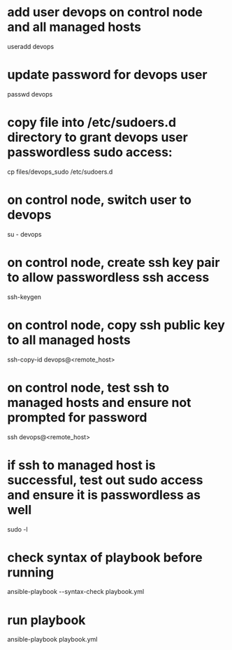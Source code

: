 # add user devops on control node and all managed hosts
useradd devops

# update password for devops user
passwd devops

# copy file into /etc/sudoers.d directory to grant devops user passwordless sudo access:
cp files/devops_sudo /etc/sudoers.d

# on control node, switch user to devops
su - devops

# on control node, create ssh key pair to allow passwordless ssh access
ssh-keygen

# on control node, copy ssh public key to all managed hosts
ssh-copy-id devops@<remote_host>

# on control node, test ssh to managed hosts and ensure not prompted for password
ssh devops@<remote_host>

# if ssh to managed host is successful, test out sudo access and ensure it is passwordless as well
sudo -l

# check syntax of playbook before running
ansible-playbook --syntax-check playbook.yml

# run playbook
ansible-playbook playbook.yml



